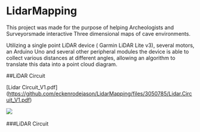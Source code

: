 # LidarMapping

This project was made for the purpose of helping Archeologists and Surveyorsmade interactive Three dimensional maps of cave environments.

Utilizing a single point LiDAR device ( Garmin LiDAR Lite v3), several motors, an Arduino Uno and several other peripheral modules the device is able to collect various distances at different angles, allowing an algorithm to translate this data into a point cloud diagram. 

##LiDAR Circuit

[Lidar Circuit_V1.pdf]
(https://github.com/eckenrodejason/LidarMapping/files/3050785/Lidar.Circuit_V1.pdf)

<img src="https://github.com/eckenrodejason/LidarMapping/files/3050785/Lidar.Circuit_V1.pdf" />﻿


###LiDAR Circuit
